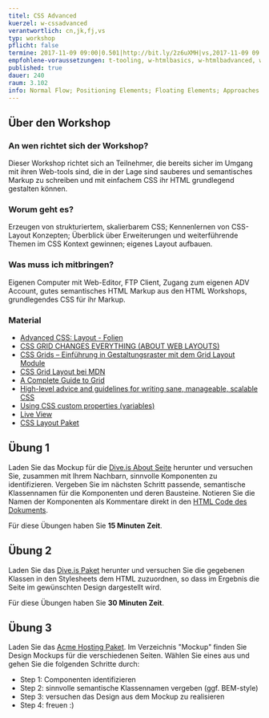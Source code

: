 ```yaml
---
titel: CSS Advanced
kuerzel: w-cssadvanced
verantwortlich: cn,jk,fj,vs
typ: workshop
pflicht: false
termine: 2017-11-09 09:00|0.501|http://bit.ly/2z6uXMH|vs,2017-11-09 09:00|0.502|http://bit.ly/2h4WZkP|cn,2017-11-09 14:00|3.217|http://bit.ly/2inVVVH|cn
empfohlene-voraussetzungen: t-tooling, w-htmlbasics, w-htmlbadvanced, w-cssbasics
published: true
dauer: 240
raum: 3.102
info: Normal Flow; Positioning Elements; Floating Elements; Approaches to CSS Layouts; Constructing Multicolumn Layouts with CSS Grids; Best Practices; Structured CSS; Responsive Design (outlook);  CSS Frameworks, Preprocessors and CSS Variables (outlook)
---
```


## Über den Workshop

### An wen richtet sich der Workshop?
Dieser Workshop richtet sich an Teilnehmer, die bereits sicher im Umgang mit ihren Web-tools sind, die in der Lage sind sauberes und semantisches Markup zu schreiben und mit einfachem CSS ihr HTML grundlegend gestalten können.

### Worum geht es?
Erzeugen von strukturiertem, skalierbarem CSS; Kennenlernen von CSS-Layout Konzepten; Überblick über Erweiterungen und weiterführende Themen im CSS Kontext gewinnen; eigenes Layout aufbauen. 

### Was muss ich mitbringen?
Eigenen Computer mit Web-Editor, FTP Client, Zugang zum eigenen ADV Account, gutes semantisches HTML Markup aus den HTML Workshops, grundlegendes CSS für ihr Markup.

### Material
- [Advanced CSS: Layout - Folien](../../download/Chapter07-AdvancedCSSLayout.pdf)
- [CSS GRID CHANGES EVERYTHING (ABOUT WEB LAYOUTS)](https://mor10.com/wceu2017/)
- [CSS Grids – Einführung in Gestaltungsraster mit dem Grid Layout Module](https://blog.kulturbanause.de/2013/12/css-grid-layout-module/)
- [CSS Grid Layout bei MDN](https://developer.mozilla.org/en-US/docs/Web/CSS/CSS_Grid_Layout)
- [A Complete Guide to Grid](https://css-tricks.com/snippets/css/complete-guide-grid/)
- [High-level advice and guidelines for writing sane, manageable, scalable CSS](https://cssguidelin.es/)
- [Using CSS custom properties (variables)](https://developer.mozilla.org/en-US/docs/Web/CSS/Using_CSS_variables)
- [Live View](http://christiannoss.de/playground/wba2017/dive-blank-live/)
- [CSS Layout Paket](../../download/css-advanced-material-pack.zip)

## Übung 1
Laden Sie das Mockup für die [Dive.is About Seite](../../download/css-advanced-material/dive-blank/mockups/dive-is-about-us.png) herunter und versuchen Sie, zusammen mit Ihrem Nachbarn, sinnvolle Komponenten zu identifizieren. Vergeben Sie im nächsten Schritt passende, semantische Klassennamen für die Komponenten und deren Bausteine. Notieren Sie die Namen der Komponenten als Kommentare direkt in den [HTML Code des Dokuments](../../download/css-advanced-material/dive-blank/index.html). 

Für diese Übungen haben Sie **15 Minuten Zeit**.

## Übung 2
Laden Sie das [Dive.is Paket](../../download/css-advanced-material/dive-blank.zip) herunter und versuchen Sie die gegebenen Klassen in den Stylesheets dem HTML zuzuordnen, so dass im Ergebnis die Seite im gewünschten Design dargestellt wird.

Für diese Übungen haben Sie **30 Minuten Zeit**.

## Übung 3
Laden Sie das [Acme Hosting Paket](../../download/css-advanced-material/acme-hosting.zip). Im Verzeichnis "Mockup" finden Sie Design Mockups für die verschiedenen Seiten. Wählen Sie eines aus und gehen Sie die folgenden Schritte durch:

- Step 1: Componenten identifizieren 
- Step 2: sinnvolle semantische Klassennamen vergeben (ggf. BEM-style)
- Step 3: versuchen das Design aus dem Mockup zu realisieren
- Step 4: freuen :)
